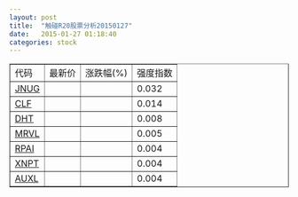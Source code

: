 ```yaml
---
layout: post
title:  "触碰R20股票分析20150127"
date:   2015-01-27 01:18:40
categories: stock
---
```

<script type="text/javascript">
var stockList = []
stockList.push('gb_jnug');
stockList.push('gb_clf');
stockList.push('gb_dht');
stockList.push('gb_mrvl');
stockList.push('gb_rpai');
stockList.push('gb_xnpt');
stockList.push('gb_auxl');
</script>

<table border="1">
 <tr>
 <td>代码</td>
  <td>最新价</td>
  <td>涨跌幅(%)</td>
 <td>强度指数</td>
</tr>
  <tr id="jnug"><td><a href="http://stock.finance.sina.com.cn/usstock/quotes/JNUG.html" target="_blank">JNUG</a></td><td></td><td></td><td>0.032</td></tr>
  <tr id="clf"><td><a href="http://stock.finance.sina.com.cn/usstock/quotes/CLF.html" target="_blank">CLF</a></td><td></td><td></td><td>0.014</td></tr>
  <tr id="dht"><td><a href="http://stock.finance.sina.com.cn/usstock/quotes/DHT.html" target="_blank">DHT</a></td><td></td><td></td><td>0.008</td></tr>
  <tr id="mrvl"><td><a href="http://stock.finance.sina.com.cn/usstock/quotes/MRVL.html" target="_blank">MRVL</a></td><td></td><td></td><td>0.005</td></tr>
  <tr id="rpai"><td><a href="http://stock.finance.sina.com.cn/usstock/quotes/RPAI.html" target="_blank">RPAI</a></td><td></td><td></td><td>0.004</td></tr>
  <tr id="xnpt"><td><a href="http://stock.finance.sina.com.cn/usstock/quotes/XNPT.html" target="_blank">XNPT</a></td><td></td><td></td><td>0.004</td></tr>
  <tr id="auxl"><td><a href="http://stock.finance.sina.com.cn/usstock/quotes/AUXL.html" target="_blank">AUXL</a></td><td></td><td></td><td>0.004</td></tr>
</table>
